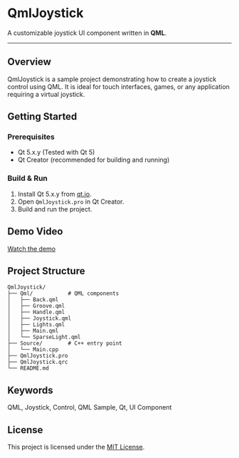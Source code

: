 
# QmlJoystick

A customizable joystick UI component written in **QML**.

---

## Overview

QmlJoystick is a sample project demonstrating how to create a joystick control using QML.
It is ideal for touch interfaces, games, or any application requiring a virtual joystick.

## Getting Started

### Prerequisites

- Qt 5.x.y (Tested with Qt 5)
- Qt Creator (recommended for building and running)

### Build & Run

1. Install Qt 5.x.y from [qt.io](https://www.qt.io/download).
2. Open `QmlJoystick.pro` in Qt Creator.
3. Build and run the project.

## Demo Video

[Watch the demo](https://github.com/user-attachments/assets/61f210fe-0a5b-4191-b154-83180739b8d2)

## Project Structure

```text
QmlJoystick/
├── Qml/           # QML components
│   ├── Back.qml
│   ├── Groove.qml
│   ├── Handle.qml
│   ├── Joystick.qml
│   ├── Lights.qml
│   ├── Main.qml
│   └── SparseLight.qml
├── Source/        # C++ entry point
│   └── Main.cpp
├── QmlJoystick.pro
├── QmlJoystick.qrc
└── README.md
```

## Keywords

QML, Joystick, Control, QML Sample, Qt, UI Component

## License

This project is licensed under the [MIT License](LICENSE).
